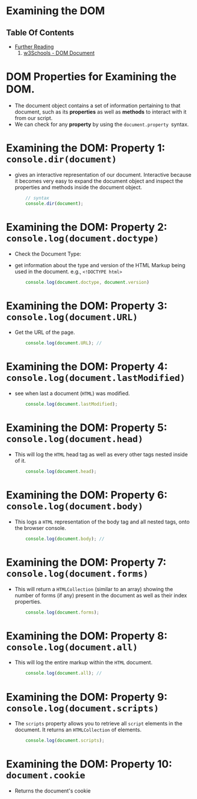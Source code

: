 # Examining the DOM

## Table Of Contents
- [Further Reading]()
    1. [w3Schools - DOM Document](https://www.w3schools.com/js/js_htmldom_document.asp)

# DOM Properties for Examining the DOM.
* The document object contains a set of information pertaining to that document, such as its __properties__ as well as __methods__ to interact with it from our script.
*  We can check for any __property__ by using the `document.property `syntax. 

# Examining the DOM: Property 1: `console.dir(document)`
* gives an interactive representation of our document. Interactive because it becomes very easy to expand the document object and inspect the properties and methods inside the document object.

    ```js
        // syntax
        console.dir(document);
    ```

# Examining the DOM: Property 2: `console.log(document.doctype)`
* Check the Document Type:
* get information about the type and version of the HTML Markup being used in the document. e.g., `<!DOCTYPE html>`

    ```js
        console.log(document.doctype, document.version)
    ```

# Examining the DOM: Property 3: `console.log(document.URL)`
* Get the URL of the page.

    ```js
        console.log(document.URL); //
    ```

# Examining the DOM: Property 4: `console.log(document.lastModified)`
* see when last a document (`HTML`) was modified.

    ```js
        console.log(document.lastModified);
    ```

# Examining the DOM: Property 5: `console.log(document.head)`
* This will log the `HTML` head tag as well as every other tags nested inside of it.

    ```js
        console.log(document.head);
    ```

# Examining the DOM: Property 6: `console.log(document.body)`
* This logs a `HTML` representation of the body tag and all nested tags, onto the browser console.

    ```js
        console.log(document.body); //
    ```

# Examining the DOM: Property 7: `console.log(document.forms)`
* This will return a `HTMLCollection` (similar to an array) showing the number of forms (if any) present in the document as well as their index properties.

    ```js
        console.log(document.forms);
    ```

# Examining the DOM: Property 8: `console.log(document.all)`
* This will log the entire markup within the `HTML` document.

    ```js
        console.log(document.all); //
    ```

# Examining the DOM: Property 9: `console.log(document.scripts)`
* The `scripts` property allows you to retrieve all `script` elements in the document. It returns an `HTMLCollection` of elements.

    ```js
        console.log(document.scripts);
    ```

# Examining the DOM: Property 10: `document.cookie`
* Returns the document's cookie
